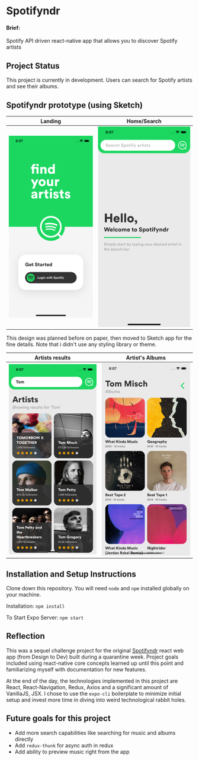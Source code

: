 # Spotifyndr

#### Brief:
Spotify API driven react-native app that allows you to discover Spotify artists

## Project Status
This project is currently in development. Users can search for Spotify artists and see their albums.

## Spotifyndr prototype (using Sketch)
  | Landing  | Home/Search  |
  | -----------------| -----|
  | ![Landing](/demo/Landing_Page.png) | ![Home/Search](/demo/Search_Page.png) |

This design was planned before on paper, then moved to Sketch app for the fine details.
Note that i didn't use any styling library or theme.

| Artists results  | Artist's Albums  |
| -----------------| -----|
| ![Artists results](/demo/Artists_Page.png) | ![Artist's Albums](/demo/Albums_Page.png) |


## Installation and Setup Instructions
Clone down this repository. You will need `node` and `npm` installed globally on your machine.  

Installation:
`npm install`  

To Start Expo Server:
`npm start`  

## Reflection

This was a sequel challenge project for the original [Spotifyndr](https://https://github.com/julescript/spotifyndr) react web app (from Design to Dev) built during a quarantine week. Project goals included using react-native core concepts learned up until this point and familiarizing myself with documentation for new features.  

At the end of the day, the technologies implemented in this project are React, React-Navigation, Redux, Axios and a significant amount of VanillaJS, JSX. I chose to use the `expo-cli` boilerplate to minimize initial setup and invest more time in diving into weird technological rabbit holes.

## Future goals for this project

* Add more search capabilities like searching for music and albums directly
* Add `redux-thunk` for async auth in redux
* Add ability to preview music right from the app